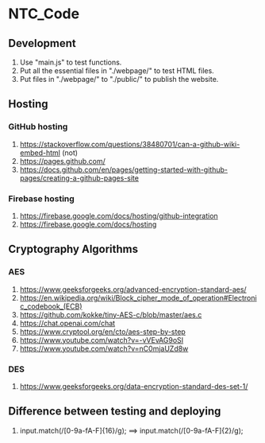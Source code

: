 # NTC_Code

## Development

1. Use "main.js" to test functions.
2. Put all the essential files in "./webpage/" to test HTML files.
3. Put files in "./webpage/" to "./public/" to publish the website.

## Hosting

### GitHub hosting

 1. <https://stackoverflow.com/questions/38480701/can-a-github-wiki-embed-html> (not)
 2. <https://pages.github.com/>
 3. <https://docs.github.com/en/pages/getting-started-with-github-pages/creating-a-github-pages-site>

### Firebase hosting

 1. <https://firebase.google.com/docs/hosting/github-integration>
 2. <https://firebase.google.com/docs/hosting>

## Cryptography Algorithms

### AES

1. <https://www.geeksforgeeks.org/advanced-encryption-standard-aes/>
2. <https://en.wikipedia.org/wiki/Block_cipher_mode_of_operation#Electronic_codebook_(ECB)>
3. <https://github.com/kokke/tiny-AES-c/blob/master/aes.c>
4. <https://chat.openai.com/chat>
5. <https://www.cryptool.org/en/cto/aes-step-by-step>
6. <https://www.youtube.com/watch?v=-vVEvAG9oSI>
7. <https://www.youtube.com/watch?v=nC0mjaUZd8w>

### DES

1. <https://www.geeksforgeeks.org/data-encryption-standard-des-set-1/>

## Difference between testing and deploying

1. input.match(/[0-9a-fA-F]{16}/g); ==> input.match(/[0-9a-fA-F]{2}/g);
